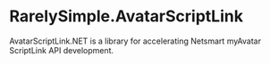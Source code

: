 # RarelySimple.AvatarScriptLink
AvatarScriptLink.NET is a library for accelerating Netsmart myAvatar ScriptLink API development.
